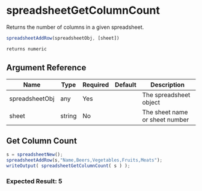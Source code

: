 # spreadsheetGetColumnCount

Returns the number of columns in a given spreadsheet.

```javascript
spreadsheetAddRow(spreadsheetObj, [sheet])
```

```javascript
returns numeric
```

## Argument Reference

| Name | Type | Required | Default | Description |
| --- | --- | --- | --- | --- |
| spreadsheetObj | any | Yes |  | The spreadsheet object |
| sheet | string | No |  | The sheet name or sheet number |

## Get Column Count

```javascript
s = spreadsheetNew();
spreadsheetAddRow(s,"Name,Beers,Vegetables,Fruits,Meats");
writeOutput( spreadsheetGetColumnCount( s ) );
```

### Expected Result: 5
